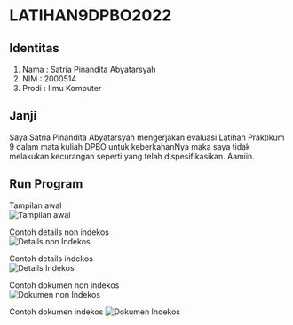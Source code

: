 # LATIHAN9DPBO2022

## Identitas
1. Nama : Satria Pinandita Abyatarsyah
2. NIM : 2000514
3. Prodi : Ilmu Komputer

## Janji
Saya Satria Pinandita Abyatarsyah mengerjakan evaluasi Latihan Praktikum 9 dalam mata kuliah DPBO untuk keberkahanNya maka saya tidak melakukan kecurangan seperti yang telah dispesifikasikan. Aamiin.

## Run Program
Tampilan awal \
![Tampilan awal](https://user-images.githubusercontent.com/99194983/163855501-12f60b1e-8c0c-45bf-8a52-2129309051f2.png)

Contoh details non indekos \
![Details non Indekos](https://user-images.githubusercontent.com/99194983/163855563-f6f4dc4c-5985-46b4-b4a8-e4797c26e6be.png)

Contoh details indekos \
![Details Indekos](https://user-images.githubusercontent.com/99194983/163855571-8906e36e-d114-4b43-bb74-c3c5f7588472.png)

Contoh dokumen non indekos \
![Dokumen non Indekos](https://user-images.githubusercontent.com/99194983/163855516-601d8de8-b967-41cc-a2c3-853c33eac617.png)

Contoh dokumen indekos
![Dokumen Indekos](https://user-images.githubusercontent.com/99194983/163855605-3d7c3fb1-bfde-435f-8406-9af26ac2d259.png)
